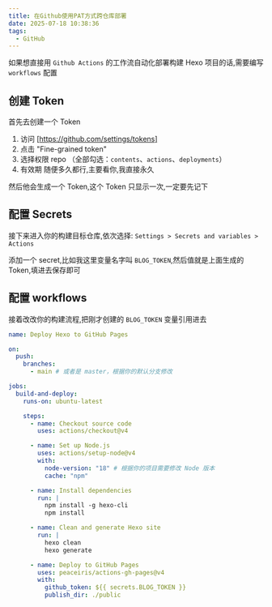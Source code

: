 ```yaml
---
title: 在Github使用PAT方式跨仓库部署
date: 2025-07-18 10:38:36
tags:
  - GitHub
---
```


如果想直接用 `Github Actions` 的工作流自动化部署构建 Hexo 项目的话,需要编写 `workflows` 配置

## 创建 Token

首先去创建一个 Token

1. 访问 [https://github.com/settings/tokens]
2. 点击 "Fine-grained token"
3. 选择权限 repo （全部勾选：`contents`、`actions`、`deployments`）
4. 有效期 随便多久都行,主要看你,我直接永久

然后他会生成一个 Token,这个 Token 只显示一次,一定要先记下

## 配置 Secrets

接下来进入你的构建目标仓库,依次选择: `Settings > Secrets and variables > Actions`

添加一个 secret,比如我这里变量名字叫 `BLOG_TOKEN`,然后值就是上面生成的 Token,填进去保存即可

## 配置 workflows

接着改改你的构建流程,把刚才创建的 `BLOG_TOKEN` 变量引用进去

```yaml
name: Deploy Hexo to GitHub Pages

on:
  push:
    branches:
      - main # 或者是 master，根据你的默认分支修改

jobs:
  build-and-deploy:
    runs-on: ubuntu-latest

    steps:
      - name: Checkout source code
        uses: actions/checkout@v4

      - name: Set up Node.js
        uses: actions/setup-node@v4
        with:
          node-version: "18" # 根据你的项目需要修改 Node 版本
          cache: "npm"

      - name: Install dependencies
        run: |
          npm install -g hexo-cli
          npm install

      - name: Clean and generate Hexo site
        run: |
          hexo clean
          hexo generate

      - name: Deploy to GitHub Pages
        uses: peaceiris/actions-gh-pages@v4
        with:
          github_token: ${{ secrets.BLOG_TOKEN }}
          publish_dir: ./public
```
